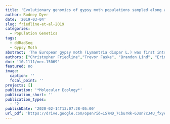 ```yaml
---
title: 'Evolutionary genomics of gypsy moth populations sampled along a latitudinal gradient'
author: Rodney Dyer
date: '2019-03-04'
slug: friedline-et-al-2019
categories:
  - Population Genetics
tags:
  - ddRadSeq
  - Gypsy Moth
abstract: 'The European gypsy moth (Lymantria dispar L.) was first introduced to Massachusetts in 1869 and within 150 years has spread throughout eastern North America. This large‐scale invasion across a heterogeneous landscape allows examination of the genetic signatures of adaptation potentially associated with rapid geographical spread. We tested the hypothesis that spatially divergent natural selection has driven observed changes in three developmental traits that were measured in a common garden for 165 adult moths sampled from six populations across a latitudinal gradient covering the entirety of the range. We generated genotype data for 91,468 single nucleotide polymorphisms based on double digest restriction‐site associated DNA sequencing and used these data to discover genome‐wide associations for each trait, as well as to test for signatures of selection on the discovered architectures. Genetic structure across the introduced range of gypsy moth was low in magnitude (FST = 0.069), with signatures of bottlenecks and spatial expansion apparent in the rare portion of the allele frequency spectrum. Results from applications of Bayesian sparse linear mixed models were consistent with the presumed polygenic architectures of each trait. Further analyses indicated spatially divergent natural selection acting on larval development time and pupal mass, with the linkage disequilibrium component of this test acting as the main driver of observed patterns. The populations most important for these signals were two range‐edge populations established less than 30 generations ago. We discuss the importance of rapid polygenic adaptation to the ability of non‐native species to invade novel environments.'
authors: ["Christopher Friedline","Trevor Faske", "Brandon Lind", "Erin Hobson", "Dylan Parry", "Rodney Dyer", "Derek Johson", "Lilly Thompson", "Kristine Grayson", "Andrew Eckert"]
doi: '10.1111/mec.15069'
featured: no
image:
  caption: ''
  focal_point: ''
projects: []
publication: '*Molecular Ecology*'
publication_short: ''
publication_types:
  - '2'
publishDate: '2020-02-14T13:07:28-05:00'
url_pdf: 'https://drive.google.com/open?id=157MD_7CburRk-6Jsn7cJ4U_fxyetOaxZ'
---
```

